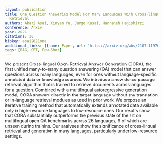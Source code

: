 ```yaml
---
layout: publication
title: One Question Answering Model For Many Languages With Cross-lingual Dense Passage
  Retrieval
authors: Akari Asai, Xinyan Yu, Jungo Kasai, Hannaneh Hajishirzi
conference: Arxiv
year: 2021
citations: 30
bibkey: asai2021one
additional_links: [{name: Paper, url: 'https://arxiv.org/abs/2107.11976'}]
tags: [RAG, GPT, Few-Shot]
---
```

We present Cross-lingual Open-Retrieval Answer Generation (CORA), the first
unified many-to-many question answering (QA) model that can answer questions
across many languages, even for ones without language-specific annotated data
or knowledge sources. We introduce a new dense passage retrieval algorithm that
is trained to retrieve documents across languages for a question. Combined with
a multilingual autoregressive generation model, CORA answers directly in the
target language without any translation or in-language retrieval modules as
used in prior work. We propose an iterative training method that automatically
extends annotated data available only in high-resource languages to
low-resource ones. Our results show that CORA substantially outperforms the
previous state of the art on multilingual open QA benchmarks across 26
languages, 9 of which are unseen during training. Our analyses show the
significance of cross-lingual retrieval and generation in many languages,
particularly under low-resource settings.